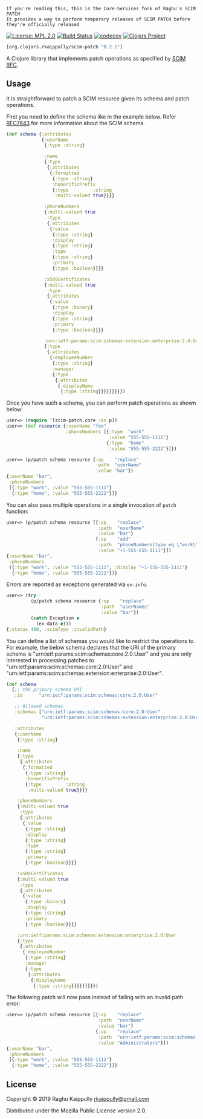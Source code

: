 ```
If you're reading this, this is the Core-Services fork of Raghu's SCIM PATCH
It provides a way to perform temporary releases of SCIM PATCH before they're officially released
```

[![License: MPL 2.0](https://img.shields.io/badge/License-MPL%202.0-brightgreen.svg)](LICENSE)
[![Build Status](https://travis-ci.org/rkaippully/scim-patch.svg?branch=master)](https://travis-ci.org/rkaippully/scim-patch)
[![codecov](https://codecov.io/gh/rkaippully/scim-patch/branch/master/graph/badge.svg)](https://codecov.io/gh/rkaippully/scim-patch)
[![Clojars Project](https://img.shields.io/clojars/v/org.clojars.rkaippully/scim-patch.svg)](https://clojars.org/org.clojars.rkaippully/scim-patch)

```clj
[org.clojars.rkaippully/scim-patch "0.2.1"]
```

A Clojure library that implements patch operations as specified by [SCIM RFC](https://tools.ietf.org/html/rfc7644#section-3.5.2).

## Usage

It is straightforward to patch a SCIM resource given its schema and patch operations.

First you need to define the schema like in the example below. Refer [RFC7643](https://tools.ietf.org/html/rfc7643) for more
information about the SCIM schema.

``` clj
(def schema {:attributes
             {:userName
              {:type :string}

              :name
              {:type
               {:attributes
                {:formatted
                 {:type :string}
                 :honorificPrefix
                 {:type         :string
                  :multi-valued true}}}}

              :phoneNumbers
              {:multi-valued true
               :type
               {:attributes
                {:value
                 {:type :string}
                 :display
                 {:type :string}
                 :type
                 {:type :string}
                 :primary
                 {:type :boolean}}}}

              :x509Certificates
              {:multi-valued true
               :type
               {:attributes
                {:value
                 {:type :binary}
                 :display
                 {:type :string}
                 :primary
                 {:type :boolean}}}}

              :urn:ietf:params:scim:schemas:extension:enterprise:2.0:User
              {:type
               {:attributes
                {:employeeNumber
                 {:type :string}
                 :manager
                 {:type
                  {:attributes
                   {:displayName
                    {:type :string}}}}}}}}})
```

Once you have such a schema, you can perform patch operations as shown below:

``` clj
user=> (require '[scim-patch.core :as p])
user=> (def resource {:userName "foo"
                      :phoneNumbers [{:type  "work"
                                      :value "555-555-1111"}
                                     {:type  "home"
                                      :value "555-555-2222"}]})

user=> (p/patch schema resource {:op    "replace"
                                 :path  "userName"
                                 :value "bar"})
{:userName "bar",
 :phoneNumbers
 [{:type "work", :value "555-555-1111"}
  {:type "home", :value "555-555-2222"}]}
```

You can also pass multiple operations in a single invocation of `patch` function:

``` clj
user=> (p/patch schema resource [{:op    "replace"
                                  :path  "userName"
                                  :value "bar"}
                                 {:op    "add"
                                  :path  "phoneNumbers[type eq \"work\"].display"
                                  :value "+1-555-555-1111"}])
{:userName "bar",
 :phoneNumbers
 ({:type "work", :value "555-555-1111", :display "+1-555-555-1111"}
  {:type "home", :value "555-555-2222"})}
```

Errors are reported as exceptions generated via `ex-info`.

``` clj
user=> (try
         (p/patch schema resource {:op    "replace"
                                   :path  "userNames"
                                   :value "bar"})
         (catch Exception e
           (ex-data e)))
{:status 400, :scimType :invalidPath}
```

You can define a list of schemas you would like to restrict the
operations to. For example, the below schema declares that the URI of
the primary schema is "urn:ietf:params:scim:schemas:core:2.0:User" and
you are only interested in processing patches to
"urn:ietf:params:scim:schemas:core:2.0:User" and
"urn:ietf:params:scim:schemas:extension:enterprise:2.0:User".

``` clj
(def schema
  {;; the primary schema URI
   :id      "urn:ietf:params:scim:schemas:core:2.0:User"

   ;; Allowed schemas
   :schemas ["urn:ietf:params:scim:schemas:core:2.0:User"
             "urn:ietf:params:scim:schemas:extension:enterprise:2.0:User"]

   :attributes
   {:userName
    {:type :string}

    :name
    {:type
     {:attributes
      {:formatted
       {:type :string}
       :honorificPrefix
       {:type         :string
        :multi-valued true}}}}

    :phoneNumbers
    {:multi-valued true
     :type
     {:attributes
      {:value
       {:type :string}
       :display
       {:type :string}
       :type
       {:type :string}
       :primary
       {:type :boolean}}}}

    :x509Certificates
    {:multi-valued true
     :type
     {:attributes
      {:value
       {:type :binary}
       :display
       {:type :string}
       :primary
       {:type :boolean}}}}

    :urn:ietf:params:scim:schemas:extension:enterprise:2.0:User
    {:type
     {:attributes
      {:employeeNumber
       {:type :string}
       :manager
       {:type
        {:attributes
         {:displayName
          {:type :string}}}}}}}}})
```

The following patch will now pass instead of failing with an invalid path error:

``` clj
user=> (p/patch schema resource [{:op    "replace"
                                  :path  "userName"
                                  :value "bar"}
                                 {:op    "replace"
                                  :path  "urn:ietf:params:scim:schemas:core:2.0:Group:displayName"
                                  :value "Administrators"}])
{:userName "bar",
 :phoneNumbers
 [{:type "work", :value "555-555-1111"}
  {:type "home", :value "555-555-2222"}]}
```


## License

Copyright © 2019 Raghu Kaippully <rkaippully@gmail.com> 

Distributed under the Mozilla Public License version 2.0.
